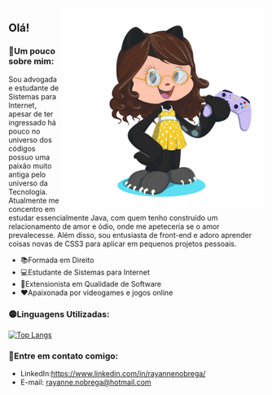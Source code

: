 <img src="https://github.com/rayannenobrega/rayannenobrega/blob/main/my-octocat.png" max-width="400px" width="400px" align="right"/>

## Olá!

### 🔴Um pouco sobre mim:

Sou advogada e estudante de Sistemas para Internet, apesar de ter ingressado há pouco no universo dos códigos possuo uma paixão muito antiga pelo universo da Tecnologia. Atualmente me concentro em estudar essencialmente Java, com quem tenho construído um relacionamento de amor e ódio, onde me apeteceria se o amor prevalecesse. Além disso, sou entusiasta de front-end e adoro aprender coisas novas de CSS3 para aplicar em pequenos projetos pessoais.



- 📚Formada em Direito
- 💻Estudante de Sistemas para Internet
- 🔧Extensionista em Qualidade de Software
- ♥️Apaixonada por videogames e jogos online



### 🟡Linguagens Utilizadas:

<!--[![Estatísticas](https://github-readme-stats.vercel.app/api?username=&include_all_commits=true&hide=issues&hide_rank=true&count_private=true&show_icons=true&hide_border=true&theme=radical)](https://github.com/raynnenobrega/github-readme-stats)-->
[![Top Langs](https://github-readme-stats.vercel.app/api/top-langs/?username=rayannenobrega&count_private=true&langs_count=7&hide=php&layout=compact&hide_border=true&theme=default)](https://github.com/rayannenobrega/github-readme-stats)

### 🔵Entre em contato comigo:

- LinkedIn:https://www.linkedin.com/in/rayannenobrega/
- E-mail: rayanne.nobrega@hotmail.com

